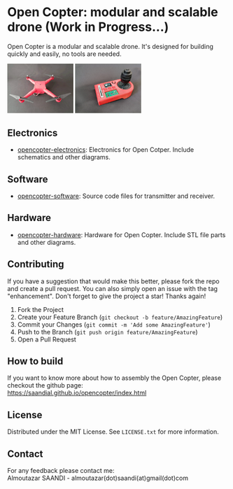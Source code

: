 
# Open Copter: modular and scalable drone (Work in Progress...)<br>

Open Copter is a modular and scalable drone. It's designed for building quickly and easily, no tools are needed.
<br>

<div align="left">
    <img src="src/images/opencopter.png" alt="Logo" width="30%">
    <img src="src/images/remote.png" alt="Logo" width="30%">
</div>

## Electronics

- [opencopter-electronics](https://github.com/saandial/Open-Copter/tree/main/electronics): Electronics for Open Cotper. Include schematics and other diagrams.

## Software

- [opencopter-software](https://github.com/saandial/Open-Copter/tree/main/software): Source code files for transmitter and receiver.

## Hardware

- [opencopter-hardware](https://github.com/saandial/Open-Copter/tree/main/hardware): Hardware for Open Copter. Include STL file parts and other diagrams.

## Contributing

If you have a suggestion that would make this better, please fork the repo and create a pull request. You can also simply open an issue with the tag "enhancement".
Don't forget to give the project a star! Thanks again!

1. Fork the Project
2. Create your Feature Branch (`git checkout -b feature/AmazingFeature`)
3. Commit your Changes (`git commit -m 'Add some AmazingFeature'`)
4. Push to the Branch (`git push origin feature/AmazingFeature`)
5. Open a Pull Request

## How to build

If you want to know more about how to assembly the Open Copter, please checkout the github page: <br>
<a href="https://saandial.github.io/opencopter/index.html" target="_blank">https://saandial.github.io/opencopter/index.html</a>

## License

Distributed under the MIT License. See `LICENSE.txt` for more information.

## Contact

For any feedback please contact me: <br>
Almoutazar SAANDI - almoutazar(dot)saandi(at)gmail(dot)com

